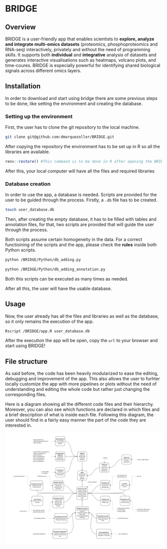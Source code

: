 # BRIDGE

## Overview

BRIDGE is a user-friendly app that enables scientists to **explore, analyze and integrate multi-omics datasets** (proteomics, phosphoproteomics and RNA-seq) interactively, privately and without the need of programming skills. It supports both **individual** and **integrative** analysis of datasets and generates interactive visualisations such as heatmaps, volcano plots, and time-coures. BRIDGE is especially powerful for identifying shared biological signals across different omics layers. 

## Installation

In order to download and start using bridge there are some previous steps to be done, like setting the environment and creating the database.

### Setting up the environment
    
First, the user has to clone the git repository to the local machine.

```bash
git clone git@github.com:dmarquezoller/BRIDGE.git
 ```

After copying the repository the environment has to be set up in R so all the libraries are available.

```R
renv::restore() #This command is to be done in R after opening the BRIDGE project
```

After this, your local computer will have all the files and required libraries

### Database creation

In order to use the app, a database is needed. Scripts are provided for the user to be guided through the process.
Firstly, a `.db` file has to be created.

```bash
touch user_database.db
```
Then, after creating the empty database, it has to be filled with tables and annotation files, for that, two scripts are provided that will guide the user through the process.

Both scripts assume certain homogeneity in the data. For a correct functioining of the scripts and the app, please check the **rules** inside both Python scripts.

```bash
python /BRIDGE/Python/db_adding.py
```

```bash
python /BRIDGE/Python/db_adding_annotation.py
```

Both this scripts can be executed as many times as needed. 

After all this, the user will have the usable database.

## Usage

Now, the user already has all the files and libraries as well as the database, so it only remains the execution of the app.

```bash
Rscript /BRIDGE/app.R user_database.db
```

After the execution the app will be open, copy the `url` to your browser and start using BRIDGE!

## File structure

As said before, the code has been heavily modularized to ease the editing, debugging and improvement of the app.
This also allows the user to furhter locally customize the app with more pipelines or plots without the need of understanding and editing the whole code 
but rather just changing the corresponding files.

Here is a diagram showing all the different code files and their hierarchy. Moreover, you can also see which functions are declared in which files and a brief description of what is inside each file.
Following this diagram, the user should find in a fairly easy manner the part of the code they are interested in.

![Code Hierarchy Diagram](./data/CODE_DIAGRAM_FINAL.png)